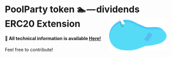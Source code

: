 # PoolParty token 🏊 — dividends ERC20 Extension <img align="right" src="https://github.com/AlberErre/PoolParty-token/blob/master/PoolPartyToken-small.png" height="100px" alt="PoolParty token">

#### 🔧 All technical information is available [Here!](https://medium.com/3-min-blockchain/poolparty-token-dividends-erc20-extension-ff967427cfb6)

Feel free to contribute!
